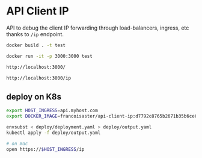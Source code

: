 # API Client IP

API to debug the client IP forwarding through load-balancers, ingress, etc thanks to `/ip` endpoint.

```sh
docker build . -t test

docker run -it -p 3000:3000 test

http://localhost:3000/

http://localhost:3000/ip
```

## deploy on K8s

```sh
export HOST_INGRESS=api.myhost.com
export DOCKER_IMAGE=francoisaster/api-client-ip:d7792c8765b2671b35b6ce6cd23eeeffadc146d7

envsubst < deploy/deployment.yaml > deploy/output.yaml   
kubectl apply -f deploy/output.yaml

# on mac
open https://$HOST_INGRESS/ip
```
